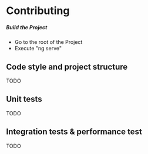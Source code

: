 # Contributing

##### Build the Project
- Go to the root of the Project
- Execute "ng serve"

## Code style and project structure
TODO


## Unit tests
TODO


## Integration tests & performance test
 TODO
